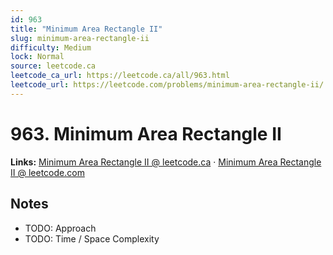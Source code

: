 ```yaml
--- 
id: 963
title: "Minimum Area Rectangle II"
slug: minimum-area-rectangle-ii
difficulty: Medium
lock: Normal
source: leetcode.ca
leetcode_ca_url: https://leetcode.ca/all/963.html
leetcode_url: https://leetcode.com/problems/minimum-area-rectangle-ii/
---
```


# 963. Minimum Area Rectangle II

**Links:** [Minimum Area Rectangle II @ leetcode.ca](https://leetcode.ca/all/963.html) · [Minimum Area Rectangle II @ leetcode.com](https://leetcode.com/problems/minimum-area-rectangle-ii/)

## Notes
- TODO: Approach
- TODO: Time / Space Complexity
